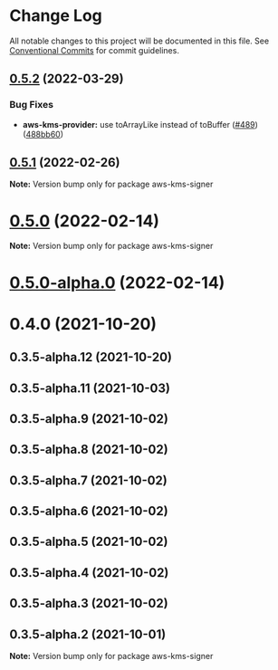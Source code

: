 # Change Log

All notable changes to this project will be documented in this file.
See [Conventional Commits](https://conventionalcommits.org) for commit guidelines.

## [0.5.2](https://github.com/odanado/aws-kms-provider/compare/aws-kms-signer@0.5.1...aws-kms-signer@0.5.2) (2022-03-29)

### Bug Fixes

- **aws-kms-provider:** use toArrayLike instead of toBuffer ([#489](https://github.com/odanado/aws-kms-provider/issues/489)) ([488bb60](https://github.com/odanado/aws-kms-provider/commit/488bb60c81197b8734cc21da6fcec84e4c421598))

## [0.5.1](https://github.com/odanado/aws-kms-provider/compare/aws-kms-signer@0.5.0...aws-kms-signer@0.5.1) (2022-02-26)

**Note:** Version bump only for package aws-kms-signer

# [0.5.0](https://github.com/odanado/aws-kms-provider/compare/aws-kms-signer@0.5.0-alpha.0...aws-kms-signer@0.5.0) (2022-02-14)

**Note:** Version bump only for package aws-kms-signer

# [0.5.0-alpha.0](https://github.com/odanado/aws-kms-provider/compare/aws-kms-signer@0.3.5-alpha.0...aws-kms-signer@0.5.0-alpha.0) (2022-02-14)

# 0.4.0 (2021-10-20)

## 0.3.5-alpha.12 (2021-10-20)

## 0.3.5-alpha.11 (2021-10-03)

## 0.3.5-alpha.9 (2021-10-02)

## 0.3.5-alpha.8 (2021-10-02)

## 0.3.5-alpha.7 (2021-10-02)

## 0.3.5-alpha.6 (2021-10-02)

## 0.3.5-alpha.5 (2021-10-02)

## 0.3.5-alpha.4 (2021-10-02)

## 0.3.5-alpha.3 (2021-10-02)

## 0.3.5-alpha.2 (2021-10-01)

**Note:** Version bump only for package aws-kms-signer
